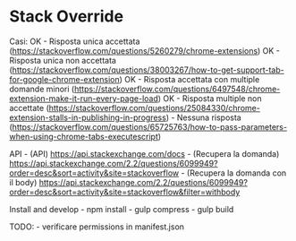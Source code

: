 # Stack Override
 
Casi:
	OK - Risposta unica accettata (https://stackoverflow.com/questions/5260279/chrome-extensions)
	OK - Risposta unica non accettata (https://stackoverflow.com/questions/38003267/how-to-get-support-tab-for-google-chrome-extension)
	OK - Risposta accettata con multiple domande minori (https://stackoverflow.com/questions/6497548/chrome-extension-make-it-run-every-page-load)
	OK - Risposta multiple non accettate (https://stackoverflow.com/questions/25084330/chrome-extension-stalls-in-publishing-in-progress)
	- Nessuna risposta (https://stackoverflow.com/questions/65725763/how-to-pass-parameters-when-using-chrome-tabs-executescript)

API
	- (API) https://api.stackexchange.com/docs
	- (Recupera la domanda) https://api.stackexchange.com/2.2/questions/6099949?order=desc&sort=activity&site=stackoverflow
	- (Recupera la domanda con il body) https://api.stackexchange.com/2.2/questions/6099949?order=desc&sort=activity&site=stackoverflow&filter=withbody


Install and develop
	- npm install
	- gulp compress
	- gulp build

TODO:
	- verificare permissions in manifest.json